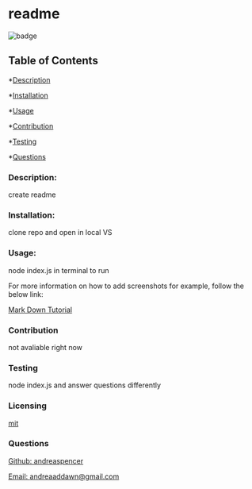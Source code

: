 
  # readme

  
  ![badge](https://img.shields.io/badge/license-mit-blue)
    

  ## Table of Contents
  *[Description](#description)

  *[Installation](#installation)

  *[Usage](#usage)

  *[Contribution](#contribution)

  *[Testing](#testing)

  *[Questions](#questions)

  ### Description:
  create readme

  ### Installation:
  clone repo and open in local VS

  ### Usage:
  node index.js in terminal to run

  For more information on how to add screenshots for example, follow the below link:

  [Mark Down Tutorial](https://agea.github.io/tutorial.md/)

  ### Contribution
  not avaliable right now

  ### Testing 
  node index.js and answer questions differently

  ### Licensing
    
    
  [mit](https://choosealicense.com/licenses/mit)
    
    

  ### Questions
  [Github: andreaspencer](https://github.com/andreaspencer)

  [Email: andreaaddawn@gmail.com](mailto:andreaaddawn@gmail.com)
